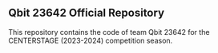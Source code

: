 ## Qbit 23642 Official Repository

This repository contains the code of team Qbit 23642 for the CENTERSTAGE (2023-2024) competition season.
